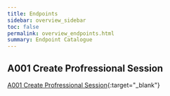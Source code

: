 ```yaml
---
title: Endpoints
sidebar: overview_sidebar
toc: false
permalink: overview_endpoints.html
summary: Endpoint Catalogue
---
```


## A001 Create Profressional Session ##
[A001 Create Profressional Session](endpoints/endpoints_a001.html){:target="_blank"}



